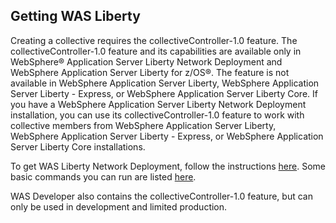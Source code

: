 ## Getting WAS Liberty

Creating a collective requires the collectiveController-1.0 feature. The collectiveController-1.0 feature and its capabilities are available only in WebSphere® Application Server Liberty Network Deployment and WebSphere Application Server Liberty for z/OS®. The feature is not available in WebSphere Application Server Liberty, WebSphere Application Server Liberty - Express, or WebSphere Application Server Liberty Core. If you have a WebSphere Application Server Liberty Network Deployment installation, you can use its collectiveController-1.0 feature to work with collective members from WebSphere Application Server Liberty, WebSphere Application Server Liberty - Express, or WebSphere Application Server Liberty Core installations.

To get WAS Liberty Network Deployment, follow the instructions [here](http://www-01.ibm.com/support/docview.wss?uid=swg27038624). Some basic commands you can run are listed [here](http://www-01.ibm.com/support/knowledgecenter/SSD28V_8.5.5/com.ibm.websphere.wlp.core.doc/ae/twlp_admin_script.html).

WAS Developer also contains the collectiveController-1.0 feature, but can only be used in development and limited production.